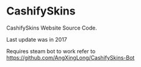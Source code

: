 # CashifySkins
CashifySkins Website Source Code.

Last update was in 2017



Requires steam bot to work refer to https://github.com/AngXingLong/CashifySkins-Bot
